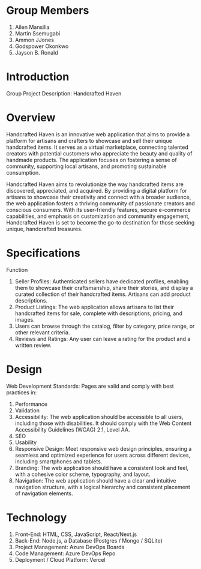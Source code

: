 # Group Members

1. Ailen Mansilla
2. Martin Ssemugabi
3. Ammon JJones
4. Godspower Okonkwo
5. Jayson B. Ronald

# Introduction

Group Project Description: Handcrafted Haven

# Overview

Handcrafted Haven is an innovative web application that aims to provide a platform for artisans and crafters to showcase and sell their unique handcrafted items. It serves as a virtual marketplace, connecting talented creators with potential customers who appreciate the beauty and quality of handmade products. The application focuses on fostering a sense of community, supporting local artisans, and promoting sustainable consumption.

Handcrafted Haven aims to revolutionize the way handcrafted items are discovered, appreciated, and acquired. By providing a digital platform for artisans to showcase their creativity and connect with a broader audience, the web application fosters a thriving community of passionate creators and conscious consumers. With its user-friendly features, secure e-commerce capabilities, and emphasis on customization and community engagement, Handcrafted Haven is set to become the go-to destination for those seeking unique, handcrafted treasures.

# Specifications

Function

1. Seller Profiles: Authenticated sellers have dedicated profiles, enabling them to showcase their craftsmanship, share their stories, and display a curated collection of their handcrafted items. Artisans can add product descriptions.
2. Product Listings: The web application allows artisans to list their handcrafted items for sale, complete with descriptions, pricing, and images.
3. Users can browse through the catalog, filter by category, price range, or other relevant criteria.
4. Reviews and Ratings: Any user can leave a rating for the product and a written review.

# Design

Web Development Standards: Pages are valid and comply with best practices in:

1. Performance
2. Validation
3. Accessibility: The web application should be accessible to all users, including those with disabilities. It should comply with the Web Content Accessibility Guidelines (WCAG) 2.1, Level AA.
4. SEO
5. Usability
6. Responsive Design: Meet responsive web design principles, ensuring a seamless and optimized experience for users across different devices, including smartphones and tablets.
7. Branding: The web application should have a consistent look and feel, with a cohesive color scheme, typography, and layout.
8. Navigation: The web application should have a clear and intuitive navigation structure, with a logical hierarchy and consistent placement of navigation elements.

# Technology

1. Front-End: HTML, CSS, JavaScript, React/Next.js
2. Back-End: Node.js, a Database (Postgres / Mongo / SQLite)
3. Project Management: Azure DevOps Boards
4. Code Management: Azure DevOps Repo
5. Deployment / Cloud Platform: Vercel
